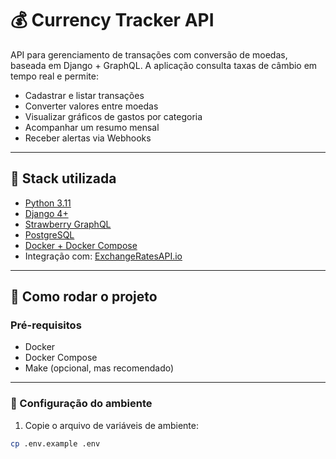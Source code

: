 # 💰 Currency Tracker API

API para gerenciamento de transações com conversão de moedas, baseada em Django + GraphQL. A aplicação consulta taxas de câmbio em tempo real e permite:

- Cadastrar e listar transações
- Converter valores entre moedas
- Visualizar gráficos de gastos por categoria
- Acompanhar um resumo mensal
- Receber alertas via Webhooks

---

## 🧱 Stack utilizada

- [Python 3.11](https://www.python.org/)
- [Django 4+](https://www.djangoproject.com/)
- [Strawberry GraphQL](https://strawberry.rocks/)
- [PostgreSQL](https://www.postgresql.org/)
- [Docker + Docker Compose](https://docs.docker.com/)
- Integração com: [ExchangeRatesAPI.io](https://exchangeratesapi.io/)

---

## 🚀 Como rodar o projeto

### Pré-requisitos

- Docker
- Docker Compose
- Make (opcional, mas recomendado)

---

### 🔧 Configuração do ambiente

1. Copie o arquivo de variáveis de ambiente:

```bash
cp .env.example .env
